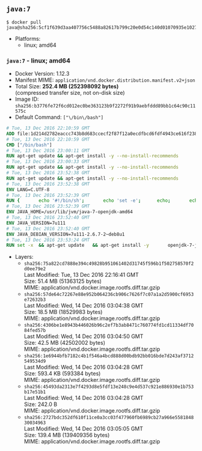 ## `java:7`

```console
$ docker pull java@sha256:5cf1f639d3aa407756c5488a82617b799c20e0d54c140d01070935e102733527
```

-	Platforms:
	-	linux; amd64

### `java:7` - linux; amd64

-	Docker Version: 1.12.3
-	Manifest MIME: `application/vnd.docker.distribution.manifest.v2+json`
-	Total Size: **252.4 MB (252398092 bytes)**  
	(compressed transfer size, not on-disk size)
-	Image ID: `sha256:b3776fe72f6cd012ec0be363123b9f2272f91b9aebfddd89bb1c64c90c11575c`
-	Default Command: `["\/bin\/bash"]`

```dockerfile
# Tue, 13 Dec 2016 22:10:59 GMT
ADD file:1d214d2782eaccc743b8d683ccecf2f87f12a0ecdfbcd6fdf4943ce616f23870 in / 
# Tue, 13 Dec 2016 22:10:59 GMT
CMD ["/bin/bash"]
# Tue, 13 Dec 2016 23:00:11 GMT
RUN apt-get update && apt-get install -y --no-install-recommends 		ca-certificates 		curl 		wget 	&& rm -rf /var/lib/apt/lists/*
# Tue, 13 Dec 2016 23:00:33 GMT
RUN apt-get update && apt-get install -y --no-install-recommends 		bzr 		git 		mercurial 		openssh-client 		subversion 				procps 	&& rm -rf /var/lib/apt/lists/*
# Tue, 13 Dec 2016 23:52:38 GMT
RUN apt-get update && apt-get install -y --no-install-recommends 		bzip2 		unzip 		xz-utils 	&& rm -rf /var/lib/apt/lists/*
# Tue, 13 Dec 2016 23:52:38 GMT
ENV LANG=C.UTF-8
# Tue, 13 Dec 2016 23:52:39 GMT
RUN { 		echo '#!/bin/sh'; 		echo 'set -e'; 		echo; 		echo 'dirname "$(dirname "$(readlink -f "$(which javac || which java)")")"'; 	} > /usr/local/bin/docker-java-home 	&& chmod +x /usr/local/bin/docker-java-home
# Tue, 13 Dec 2016 23:52:39 GMT
ENV JAVA_HOME=/usr/lib/jvm/java-7-openjdk-amd64
# Tue, 13 Dec 2016 23:52:40 GMT
ENV JAVA_VERSION=7u111
# Tue, 13 Dec 2016 23:52:40 GMT
ENV JAVA_DEBIAN_VERSION=7u111-2.6.7-2~deb8u1
# Tue, 13 Dec 2016 23:53:24 GMT
RUN set -x 	&& apt-get update 	&& apt-get install -y 		openjdk-7-jdk="$JAVA_DEBIAN_VERSION" 	&& rm -rf /var/lib/apt/lists/* 	&& [ "$JAVA_HOME" = "$(docker-java-home)" ]
```

-	Layers:
	-	`sha256:75a822cd7888e394c49828b951061402d31745f596b1f502758570f2d0ee79e2`  
		Last Modified: Tue, 13 Dec 2016 22:16:41 GMT  
		Size: 51.4 MB (51363125 bytes)  
		MIME: application/vnd.docker.image.rootfs.diff.tar.gzip
	-	`sha256:57de64c72267e88e952b064236cb906c7626f7c07a1a2d5900cf6953e72632b3`  
		Last Modified: Wed, 14 Dec 2016 03:04:38 GMT  
		Size: 18.5 MB (18529983 bytes)  
		MIME: application/vnd.docker.image.rootfs.diff.tar.gzip
	-	`sha256:4306be1e8943b446026b96c2ef7b3ab8471c760774fd1cd11334df7084fed57b`  
		Last Modified: Wed, 14 Dec 2016 03:04:50 GMT  
		Size: 42.5 MB (42502002 bytes)  
		MIME: application/vnd.docker.image.rootfs.diff.tar.gzip
	-	`sha256:1e6944bfb7182c4b1f546a4bcd888d00bdb92bb016bde7d243af3712549534d9`  
		Last Modified: Wed, 14 Dec 2016 03:04:28 GMT  
		Size: 593.4 KB (593384 bytes)  
		MIME: application/vnd.docker.image.rootfs.diff.tar.gzip
	-	`sha256:45493da2313e7f4293d8e5fdf13e248c9e4d537c921e886930e1b753b17e51b1`  
		Last Modified: Wed, 14 Dec 2016 03:04:28 GMT  
		Size: 242.0 B  
		MIME: application/vnd.docker.image.rootfs.diff.tar.gzip
	-	`sha256:2727bdc352df610f11ce0a3cc03f477960fb6989cb27a966e558184830034963`  
		Last Modified: Wed, 14 Dec 2016 03:05:05 GMT  
		Size: 139.4 MB (139409356 bytes)  
		MIME: application/vnd.docker.image.rootfs.diff.tar.gzip
